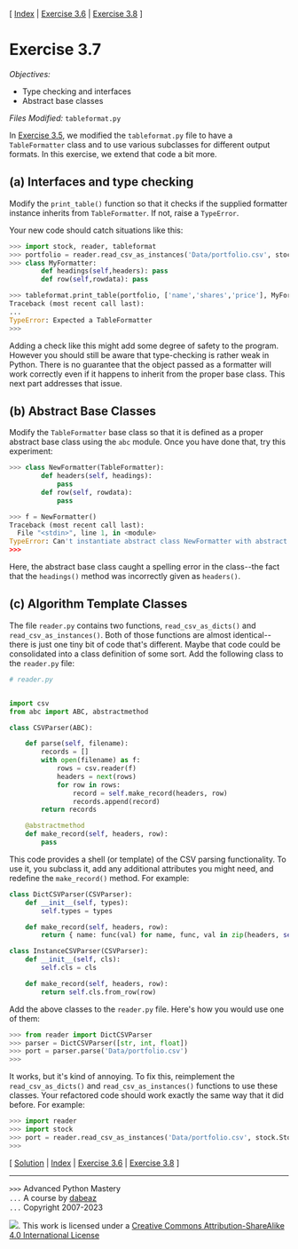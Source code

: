 \[ [Index](index.md) | [Exercise 3.6](ex3_6.md) | [Exercise 3.8](ex3_8.md) \]

# Exercise 3.7

*Objectives:*

- Type checking and interfaces
- Abstract base classes

*Files Modified:* `tableformat.py`

In [Exercise 3.5](ex3_5.md), we modified the `tableformat.py` file to have a `TableFormatter`
class and to use various subclasses for different output formats. In this exercise, we extend that
code a bit more.

## (a) Interfaces and type checking

Modify the `print_table()` function so that it checks if the
supplied formatter instance inherits from `TableFormatter`. If
not, raise a `TypeError`.

Your new code should catch situations like this:

```python
>>> import stock, reader, tableformat
>>> portfolio = reader.read_csv_as_instances('Data/portfolio.csv', stock.Stock)
>>> class MyFormatter:
        def headings(self,headers): pass
        def row(self,rowdata): pass

>>> tableformat.print_table(portfolio, ['name','shares','price'], MyFormatter())
Traceback (most recent call last):
...
TypeError: Expected a TableFormatter
>>> 
```

Adding a check like this might add some degree of safety to the program. However you should
still be aware that type-checking is rather weak in Python. There is no guarantee that the
object passed as a formatter will work correctly even if it happens to inherit from the
proper base class. This next part addresses that issue.

## (b) Abstract Base Classes

Modify the `TableFormatter` base class so that it is defined as a proper
abstract base class using the `abc` module. Once you have done that, try
this experiment:

```python
>>> class NewFormatter(TableFormatter):
        def headers(self, headings):
            pass
        def row(self, rowdata):
            pass

>>> f = NewFormatter()
Traceback (most recent call last):
  File "<stdin>", line 1, in <module>
TypeError: Can't instantiate abstract class NewFormatter with abstract methods headings
>>> 
```

Here, the abstract base class caught a spelling error in the class--the fact that
the `headings()` method was incorrectly given as `headers()`.

## (c) Algorithm Template Classes

The file `reader.py` contains two functions, `read_csv_as_dicts()` and `read_csv_as_instances()`.
Both of those functions are almost identical--there is just one tiny bit of code that's
different. Maybe that code could be consolidated into a class definition of some sort.
Add the following class to the `reader.py` file:

```python
# reader.py


import csv
from abc import ABC, abstractmethod

class CSVParser(ABC):

    def parse(self, filename):
        records = []
        with open(filename) as f:
            rows = csv.reader(f)
            headers = next(rows)
            for row in rows:
                record = self.make_record(headers, row)
                records.append(record)
        return records

    @abstractmethod
    def make_record(self, headers, row):
        pass
```

This code provides a shell (or template) of the CSV parsing functionality. To use it, you subclass it, add
any additional attributes you might need, and redefine the `make_record()` method. For example:

```python
class DictCSVParser(CSVParser):
    def __init__(self, types):
        self.types = types

    def make_record(self, headers, row):
        return { name: func(val) for name, func, val in zip(headers, self.types, row) }

class InstanceCSVParser(CSVParser):
    def __init__(self, cls):
        self.cls = cls

    def make_record(self, headers, row):
        return self.cls.from_row(row)
```

Add the above classes to the `reader.py` file. Here's how you would use one of them:

```python
>>> from reader import DictCSVParser
>>> parser = DictCSVParser([str, int, float])
>>> port = parser.parse('Data/portfolio.csv')
>>>
```

It works, but it's kind of annoying. To fix this, reimplement the `read_csv_as_dicts()` and
`read_csv_as_instances()` functions to use these classes. Your refactored code should work
exactly the same way that it did before. For example:

```python
>>> import reader
>>> import stock
>>> port = reader.read_csv_as_instances('Data/portfolio.csv', stock.Stock)
>>>
```

\[ [Solution](soln3_7.md) | [Index](index.md) | [Exercise 3.6](ex3_6.md) | [Exercise 3.8](ex3_8.md) \]

----
`>>>` Advanced Python Mastery  
`...` A course by [dabeaz](https://www.dabeaz.com)  
`...` Copyright 2007-2023

![](https://i.creativecommons.org/l/by-sa/4.0/88x31.png). This work is licensed under
a [Creative Commons Attribution-ShareAlike 4.0 International License](http://creativecommons.org/licenses/by-sa/4.0/)
